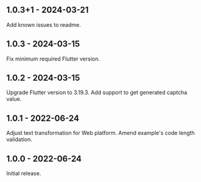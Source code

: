 ## 1.0.3+1 - 2024-03-21

Add known issues to readme.

## 1.0.3 - 2024-03-15

Fix minimum required Flutter version.

## 1.0.2 - 2024-03-15

Upgrade Flutter version to 3.19.3. Add support to get generated captcha value.

## 1.0.1 - 2022-06-24

Adjust text transformation for Web platform. Amend example's code length validation.

## 1.0.0 - 2022-06-24

Initial release.
